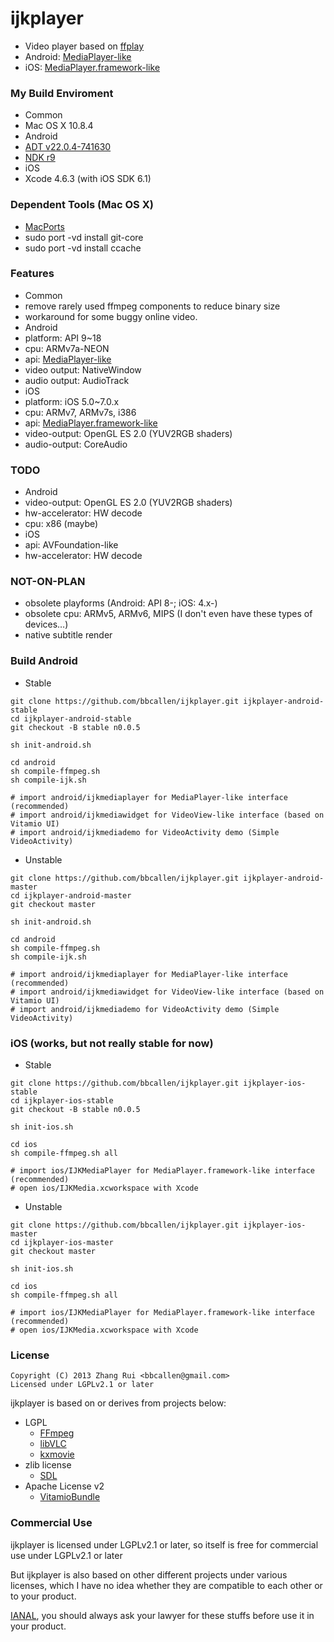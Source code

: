 ijkplayer
=========
- Video player based on [ffplay](http://ffmpeg.org)
 - Android: [MediaPlayer-like](android/ijkmediaplayer/src/tv/danmaku/ijk/media/player/AbstractMediaPlayer.java)
 - iOS: [MediaPlayer.framework-like](ios/IJKMediaPlayer/IJKMediaPlayer/IJKMediaPlayback.h)

### My Build Enviroment
- Common
 - Mac OS X 10.8.4
- Android
 - [ADT v22.0.4-741630](http://developer.android.com/sdk/index.html)
 - [NDK r9](http://developer.android.com/tools/sdk/ndk/index.html)
- iOS
 - Xcode 4.6.3 (with iOS SDK 6.1)

### Dependent Tools (Mac OS X)
- [MacPorts](http://www.macports.org/install.php)
 - sudo port -vd install git-core
 - sudo port -vd install ccache

### Features
- Common
 - remove rarely used ffmpeg components to reduce binary size
 - workaround for some buggy online video.
- Android
 - platform: API 9~18
 - cpu: ARMv7a-NEON
 - api: [MediaPlayer-like](android/ijkmediaplayer/src/tv/danmaku/ijk/media/player/AbstractMediaPlayer.java)
 - video output: NativeWindow
 - audio output: AudioTrack
- iOS
 - platform: iOS 5.0~7.0.x
 - cpu: ARMv7, ARMv7s, i386
 - api: [MediaPlayer.framework-like](ios/IJKMediaPlayer/IJKMediaPlayer/IJKMediaPlayback.h)
 - video-output: OpenGL ES 2.0 (YUV2RGB shaders)
 - audio-output: CoreAudio

### TODO
- Android
 - video-output: OpenGL ES 2.0 (YUV2RGB shaders)
 - hw-accelerator: HW decode
 - cpu: x86 (maybe)
- iOS
 - api: AVFoundation-like
 - hw-accelerator: HW decode

### NOT-ON-PLAN
- obsolete playforms (Android: API 8-; iOS: 4.x-)
- obsolete cpu: ARMv5, ARMv6, MIPS (I don't even have these types of devices…)
- native subtitle render

### Build Android
- Stable

```
git clone https://github.com/bbcallen/ijkplayer.git ijkplayer-android-stable
cd ijkplayer-android-stable
git checkout -B stable n0.0.5

sh init-android.sh

cd android
sh compile-ffmpeg.sh
sh compile-ijk.sh

# import android/ijkmediaplayer for MediaPlayer-like interface (recommended)
# import android/ijkmediawidget for VideoView-like interface (based on Vitamio UI)
# import android/ijkmediademo for VideoActivity demo (Simple VideoActivity)
```

- Unstable

```
git clone https://github.com/bbcallen/ijkplayer.git ijkplayer-android-master
cd ijkplayer-android-master
git checkout master

sh init-android.sh

cd android
sh compile-ffmpeg.sh
sh compile-ijk.sh

# import android/ijkmediaplayer for MediaPlayer-like interface (recommended)
# import android/ijkmediawidget for VideoView-like interface (based on Vitamio UI)
# import android/ijkmediademo for VideoActivity demo (Simple VideoActivity)
```

### iOS (works, but not really stable for now)
- Stable

```
git clone https://github.com/bbcallen/ijkplayer.git ijkplayer-ios-stable
cd ijkplayer-ios-stable
git checkout -B stable n0.0.5

sh init-ios.sh

cd ios
sh compile-ffmpeg.sh all

# import ios/IJKMediaPlayer for MediaPlayer.framework-like interface (recommended)
# open ios/IJKMedia.xcworkspace with Xcode
```

- Unstable

```
git clone https://github.com/bbcallen/ijkplayer.git ijkplayer-ios-master
cd ijkplayer-ios-master
git checkout master

sh init-ios.sh

cd ios
sh compile-ffmpeg.sh all

# import ios/IJKMediaPlayer for MediaPlayer.framework-like interface (recommended)
# open ios/IJKMedia.xcworkspace with Xcode
```

### License

```
Copyright (C) 2013 Zhang Rui <bbcallen@gmail.com> 
Licensed under LGPLv2.1 or later
```

ijkplayer is based on or derives from projects below:
- LGPL
  - [FFmpeg](http://git.videolan.org/?p=ffmpeg.git)
  - [libVLC](http://git.videolan.org/?p=vlc.git)
  - [kxmovie](https://github.com/kolyvan/kxmovie)
- zlib license
  - [SDL](http://www.libsdl.org)
- Apache License v2
  - [VitamioBundle](https://github.com/yixia/VitamioBundle)

### Commercial Use
ijkplayer is licensed under LGPLv2.1 or later, so itself is free for commercial use under LGPLv2.1 or later

But ijkplayer is also based on other different projects under various licenses, which I have no idea whether they are compatible to each other or to your product.

[IANAL](http://en.wikipedia.org/wiki/IANAL), you should always ask your lawyer for these stuffs before use it in your product.
